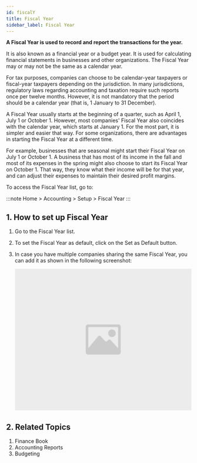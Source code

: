 ```yaml
---
id: fiscalY
title: Fiscal Year
sidebar_label: Fiscal Year
---
```


**A Fiscal Year is used to record and report the transactions for the year.**

It is also known as a financial year or a budget year. It is used for calculating financial statements in businesses and other organizations. The Fiscal Year may or may not be the same as a calendar year.

For tax purposes, companies can choose to be calendar-year taxpayers or fiscal-year taxpayers depending on the jurisdiction. In many jurisdictions, regulatory laws regarding accounting and taxation require such reports once per twelve months. However, it is not mandatory that the period should be a calendar year (that is, 1 January to 31 December).

A Fiscal Year usually starts at the beginning of a quarter, such as April 1, July 1 or October 1. However, most companies' Fiscal Year also coincides with the calendar year, which starts at January 1. For the most part, it is simpler and easier that way. For some organizations, there are advantages in starting the Fiscal Year at a different time.

For example, businesses that are seasonal might start their Fiscal Year on July 1 or October 1. A business that has most of its income in the fall and most of its expenses in the spring might also choose to start its Fiscal Year on October 1. That way, they know what their income will be for that year, and can adjust their expenses to maintain their desired profit margins.

To access the Fiscal Year list, go to:

:::note
Home > Accounting > Setup > Fiscal Year
:::

## 1. How to set up Fiscal Year

1. Go to the Fiscal Year list.
1. To set the Fiscal Year as default, click on the Set as Default button.
1. In case you have multiple companies sharing the same Fiscal Year, you can add it as shown in the following screenshot:

   ![image](images/image.jpg)

## 2. Related Topics

1. Finance Book
1. Accounting Reports
1. Budgeting
